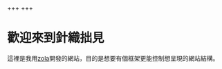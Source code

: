 +++
+++

# 歡迎來到針織拙見

這裡是我用[zola](https://www.getzola.org/documentation/getting-started/overview/)開發的網站，目的是想要有個框架更能控制想呈現的網站結構。